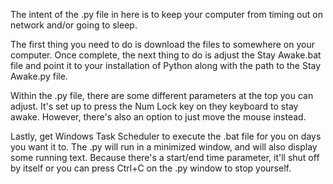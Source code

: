 The intent of the .py file in here is to keep your computer from timing out on network and/or going to sleep.

The first thing you need to do is download the files to somewhere on your computer.
Once complete, the next thing to do is adjust the Stay Awake.bat file and point it to your installation of Python along with the path to the Stay Awake.py file.

Within the .py file, there are some different parameters at the top you can adjust.
It's set up to press the Num Lock key on they keyboard to stay awake. However, there's also an option to just move the mouse instead.

Lastly, get Windows Task Scheduler to execute the .bat file for you on days you want it to. The .py will run in a minimized window, and will also display some running text.
Because there's a start/end time parameter, it'll shut off by itself or you can press Ctrl+C on the .py window to stop yourself.
